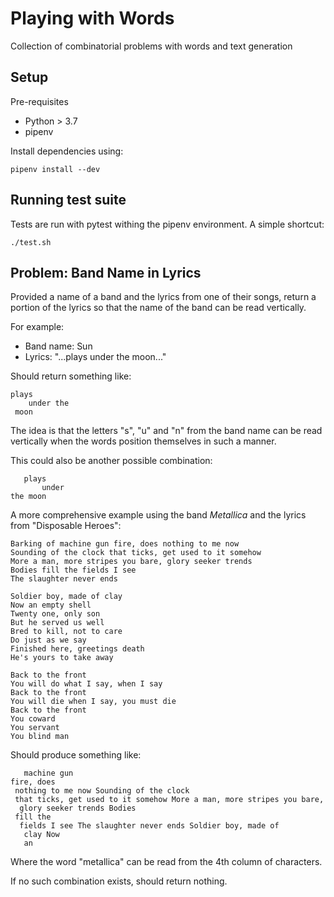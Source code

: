 # Playing with Words

Collection of combinatorial problems with words and text generation

## Setup

Pre-requisites

- Python > 3.7
- pipenv

Install dependencies using:

```
pipenv install --dev
```

## Running test suite

Tests are run with pytest withing the pipenv environment. A simple shortcut:

```
./test.sh
```

## Problem: Band Name in Lyrics

Provided a name of a band and the lyrics from one of their songs, return a portion of the lyrics so that the name of the band can be read vertically.

For example:

*   Band name: Sun
*   Lyrics: "...plays under the moon..."

Should return something like:

```
plays
    under the
 moon
```

The idea is that the letters "s", "u" and "n" from the band name can be read vertically when the words position themselves in such a manner.

This could also be another possible combination:

```
   plays
       under
the moon
```

A more comprehensive example using the band _Metallica_ and the lyrics from "Disposable Heroes":

```
Barking of machine gun fire, does nothing to me now
Sounding of the clock that ticks, get used to it somehow
More a man, more stripes you bare, glory seeker trends
Bodies fill the fields I see
The slaughter never ends

Soldier boy, made of clay
Now an empty shell
Twenty one, only son
But he served us well
Bred to kill, not to care
Do just as we say
Finished here, greetings death
He's yours to take away

Back to the front
You will do what I say, when I say
Back to the front
You will die when I say, you must die
Back to the front
You coward
You servant
You blind man
```

Should produce something like:

```
   machine gun
fire, does
 nothing to me now Sounding of the clock
 that ticks, get used to it somehow More a man, more stripes you bare,
  glory seeker trends Bodies
 fill the
  fields I see The slaughter never ends Soldier boy, made of
   clay Now
   an
```

Where the word "metallica" can be read from the 4th column of characters.

If no such combination exists, should return nothing.
